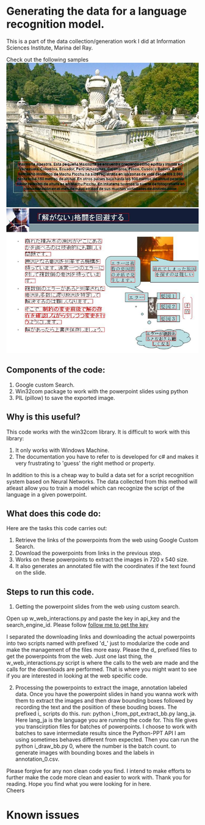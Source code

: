 # Generating the data for a language recognition model.

This is a part of the data collection/generation work I did at Information Sciences Institute, Marina del Ray.

Check out the following samples
![Samples generated from powerpoints](sl_lang_es_Abundant_7351_.ppt_30_0.jpg "PPT Samples spanish")
![Samples generated from powerpoints](sl_lang_ja_undo_3473_.ppt_42_15.jpg "PPT Samples 2")



## Components of the code:
1. Google custom Search.
2. Win32com package to work with the powerpoint slides using python
3. PIL (pillow) to save the exported image.

## Why is this useful?
This code works with the win32com library.
It is difficult to work with this library:
1. It only works with Windows Machine.
2. The documentation you have to refer to is developed for c# and makes it very frustrating to 'guess' the right method or property.

In addition to this is a cheap way to build a data set for a script recognition system based on Neural Networks. The data collected from this method will atleast allow you to train a model which can recognize the script of the language in a given powerpoint.

## What does this code do:
Here are the tasks this code carries out:
1. Retrieve the links of the powerpoints from the web using Google Custom Search.
2. Download the powerpoints from links in the previous step.
3. Works on these powerpoints to extract the images in 720 x 540 size. 
4. It also generates an annotated file with the coordinates if the text found on the slide.

## Steps to run this code.

1. Getting the powerpoint slides from the web using custom search.

Open up w_web_interactions.py and paste the key in api_key and the search_engine_id. Please follow [follow me to get the key](https://stackoverflow.com/questions/37083058/programmatically-searching-google-in-python-using-custom-search)

I separated the downloading links and downloading the actual powerpoints into two scripts named with prefixed 'd_' just to modularize the code and make the management of the files more easy. Please the d_ prefixed files to get the powerpoints from the web. Just one last thing, the w_web_interactions.py script is where the calls to the web are made and the calls for the downloads are performed. That is where you might want to see if you are interested in looking at the web specific code.

2. Processing the powerpoints to extract the image, annotation labeled data.
Once you have the powerpoint slides in hand you wanna work with them to extract the images and then draw bounding boxes followed by recording the text and the posiition of these bouding boxes. The prefixed i_ scripts do this.
 run: python i_from_ppt_extract_bb.py lang_ja. Here lang_ja is the language you are running the code for. This file gives you transcirption files for batches of powerpoints. I choose to work with batches to save intermediate results since the Python-PPT API I am using sometimes behaves different from expected.
Then you can run the python i_draw_bb.py 0, where the number is the batch count. to generate images with bounding boxes and the labels in annotation_0.csv.

Please forgive for any non clean code you find. I intend to make efforts to further make the code more clean and easier to work with. 
Thank you for reading. Hope you find what you were looking for in here. <br>
Cheers

# Known issues
